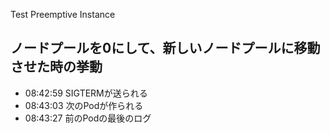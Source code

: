 Test Preemptive Instance

## ノードプールを0にして、新しいノードプールに移動させた時の挙動

- 08:42:59 SIGTERMが送られる
- 08:43:03 次のPodが作られる
- 08:43:27 前のPodの最後のログ
